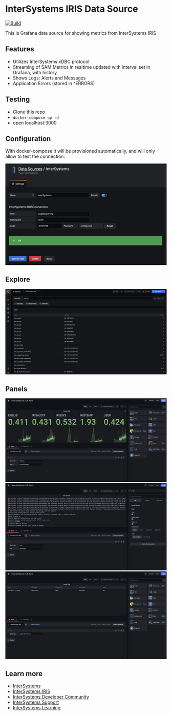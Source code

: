 # InterSystems IRIS Data Source

[![Build](https://github.com/caretdev/grafana-intersystems-datasource/workflows/CI/badge.svg)](https://github.com/caretdev/grafana-intersystems-datasource/actions?query=workflow%3A%22CI%22)

This is Grafana data source for showing metrics from InterSystems IRIS

## Features

- Utilizes InterSystems xDBC protocol
- Streaming of SAM Metrics in realtime updated with interval set in Grafana, with history
- Shows Logs: Alerts and Messages
- Application Errors (stored in ^ERRORS)

## Testing

- Clone this repo
- `docker-compose up -d`
- open localhost:3000

## Configuration

With docker-compose it will be provisioned automatically, and will only allow to test the connection.

![NewDataSource](https://raw.githubusercontent.com/caretdev/grafana-intersystems-datasource/main/img/configuration.png)

## Explore

![Metrics](https://raw.githubusercontent.com/caretdev/grafana-intersystems-datasource/main/img/metrics.png)

## Panels

![MetricsPanel](https://raw.githubusercontent.com/caretdev/grafana-intersystems-datasource/main/img/MetricsPanel.png)
![LogsPanel](https://raw.githubusercontent.com/caretdev/grafana-intersystems-datasource/main/img/LogsPanel.png)
![ErrorsPanel](https://raw.githubusercontent.com/caretdev/grafana-intersystems-datasource/main/img/ErrorsPanel.png)

## Learn more

- [InterSystems](https://intersystems.com)
- [InterSystems IRIS](https://www.intersystems.com/products/intersystems-iris/)
- [InterSystems Developer Community](https://community.intersystems.com/)
- [InterSystems Support](https://www.intersystems.com/support-learning/support/)
- [InterSystems Learning](https://learning.intersystems.com/)
